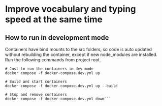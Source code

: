 # Improve vocabulary and typing speed at the same time

## How to run in development mode

Containers have bind mounts to the src folders, so code is auto updated without rebuilding the container, except if new node_modules are installed. Run the following commands from project root.

````
# Just to run the containers in dev mode
docker compose -f docker-compose.dev.yml up

# Build and start containers
docker compose -f docker-compose.dev.yml up --build

# Stop and remove containers
docker compose -f docker-compose.dev.yml down```
````
